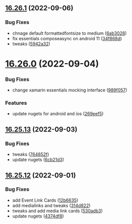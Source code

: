 ## [16.26.1](https://github.com/phandcock/GrampsView/compare/v16.26.0...v16.26.1) (2022-09-06)


### Bug Fixes

* chnage default formattedfontsize to medium ([6ab3028](https://github.com/phandcock/GrampsView/commit/6ab30280f8c9e2e216f646a45120476e66d8dd81))
* fix essentials composeasync on android 11 ([34f868d](https://github.com/phandcock/GrampsView/commit/34f868d22f2599d3821805c583ebd852951925d6))
* tweaks ([5942a32](https://github.com/phandcock/GrampsView/commit/5942a3223ce6e9657cccc85abf91b098dd557aed))



# [16.26.0](https://github.com/phandcock/GrampsView/compare/v16.25.13...v16.26.0) (2022-09-04)


### Bug Fixes

* change xamarin essentials mocking interface ([989f057](https://github.com/phandcock/GrampsView/commit/989f05777ebe4031e7f9fcfeb605408cb6fe90ea))


### Features

* update nugets for android and ios ([269eef5](https://github.com/phandcock/GrampsView/commit/269eef504c890952676b56cd2be478d9da2d53ff))



## [16.25.13](https://github.com/phandcock/GrampsView/compare/v16.25.12...v16.25.13) (2022-09-03)


### Bug Fixes

* tweaks ([764852f](https://github.com/phandcock/GrampsView/commit/764852fc88be96df1a4471380b2b8f2bb6d6df63))
* update nugets ([6cb21d3](https://github.com/phandcock/GrampsView/commit/6cb21d3800c3c70472a35007b489fe76f87c112c))



## [16.25.12](https://github.com/phandcock/GrampsView/compare/v16.25.11...v16.25.12) (2022-09-01)


### Bug Fixes

* add Event Link Cards ([12b6635](https://github.com/phandcock/GrampsView/commit/12b6635acf9892dc7a5583f64a44fe182a7e4f94))
* add medialinks and tweaks ([314d822](https://github.com/phandcock/GrampsView/commit/314d822446b0f2323c2d8369be00b0d5fbb1d14c))
* tweaks and add media link cards ([530adb3](https://github.com/phandcock/GrampsView/commit/530adb36be5662faefc7de8326586c9f5f1d1e14))
* update nugets ([4374df8](https://github.com/phandcock/GrampsView/commit/4374df8991f1d808806f67160b97afd93d93e784))



